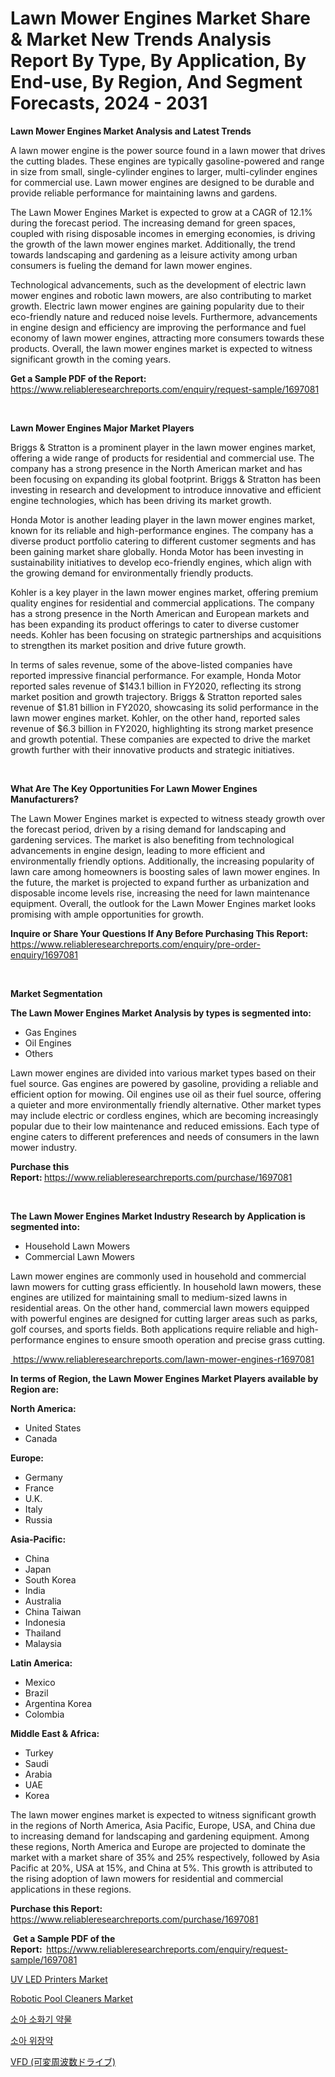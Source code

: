 <p><h1>Lawn Mower Engines Market Share & Market New Trends Analysis Report By Type, By Application, By End-use, By Region, And Segment Forecasts, 2024 - 2031</h1></p><p><strong>Lawn Mower Engines Market Analysis and Latest Trends</strong></p>
<p><p>A lawn mower engine is the power source found in a lawn mower that drives the cutting blades. These engines are typically gasoline-powered and range in size from small, single-cylinder engines to larger, multi-cylinder engines for commercial use. Lawn mower engines are designed to be durable and provide reliable performance for maintaining lawns and gardens.</p><p>The Lawn Mower Engines Market is expected to grow at a CAGR of 12.1% during the forecast period. The increasing demand for green spaces, coupled with rising disposable incomes in emerging economies, is driving the growth of the lawn mower engines market. Additionally, the trend towards landscaping and gardening as a leisure activity among urban consumers is fueling the demand for lawn mower engines.</p><p>Technological advancements, such as the development of electric lawn mower engines and robotic lawn mowers, are also contributing to market growth. Electric lawn mower engines are gaining popularity due to their eco-friendly nature and reduced noise levels. Furthermore, advancements in engine design and efficiency are improving the performance and fuel economy of lawn mower engines, attracting more consumers towards these products. Overall, the lawn mower engines market is expected to witness significant growth in the coming years.</p></p>
<p><strong>Get a Sample PDF of the Report:&nbsp;</strong> <a href="https://www.reliableresearchreports.com/enquiry/request-sample/1697081">https://www.reliableresearchreports.com/enquiry/request-sample/1697081</a></p>
<p>&nbsp;</p>
<p><strong>Lawn Mower Engines Major Market Players</strong></p>
<p><p>Briggs & Stratton is a prominent player in the lawn mower engines market, offering a wide range of products for residential and commercial use. The company has a strong presence in the North American market and has been focusing on expanding its global footprint. Briggs & Stratton has been investing in research and development to introduce innovative and efficient engine technologies, which has been driving its market growth.</p><p>Honda Motor is another leading player in the lawn mower engines market, known for its reliable and high-performance engines. The company has a diverse product portfolio catering to different customer segments and has been gaining market share globally. Honda Motor has been investing in sustainability initiatives to develop eco-friendly engines, which align with the growing demand for environmentally friendly products.</p><p>Kohler is a key player in the lawn mower engines market, offering premium quality engines for residential and commercial applications. The company has a strong presence in the North American and European markets and has been expanding its product offerings to cater to diverse customer needs. Kohler has been focusing on strategic partnerships and acquisitions to strengthen its market position and drive future growth.</p><p>In terms of sales revenue, some of the above-listed companies have reported impressive financial performance. For example, Honda Motor reported sales revenue of $143.1 billion in FY2020, reflecting its strong market position and growth trajectory. Briggs & Stratton reported sales revenue of $1.81 billion in FY2020, showcasing its solid performance in the lawn mower engines market. Kohler, on the other hand, reported sales revenue of $6.3 billion in FY2020, highlighting its strong market presence and growth potential. These companies are expected to drive the market growth further with their innovative products and strategic initiatives.</p></p>
<p>&nbsp;</p>
<p><strong>What Are The Key Opportunities For Lawn Mower Engines Manufacturers?</strong></p>
<p><p>The Lawn Mower Engines market is expected to witness steady growth over the forecast period, driven by a rising demand for landscaping and gardening services. The market is also benefiting from technological advancements in engine design, leading to more efficient and environmentally friendly options. Additionally, the increasing popularity of lawn care among homeowners is boosting sales of lawn mower engines. In the future, the market is projected to expand further as urbanization and disposable income levels rise, increasing the need for lawn maintenance equipment. Overall, the outlook for the Lawn Mower Engines market looks promising with ample opportunities for growth.</p></p>
<p><strong>Inquire or Share Your Questions If Any Before Purchasing This Report:</strong> <a href="https://www.reliableresearchreports.com/enquiry/pre-order-enquiry/1697081">https://www.reliableresearchreports.com/enquiry/pre-order-enquiry/1697081</a></p>
<p>&nbsp;</p>
<p><strong>Market Segmentation</strong></p>
<p><strong>The Lawn Mower Engines Market Analysis by types is segmented into:</strong></p>
<p><ul><li>Gas Engines</li><li>Oil Engines</li><li>Others</li></ul></p>
<p><p>Lawn mower engines are divided into various market types based on their fuel source. Gas engines are powered by gasoline, providing a reliable and efficient option for mowing. Oil engines use oil as their fuel source, offering a quieter and more environmentally friendly alternative. Other market types may include electric or cordless engines, which are becoming increasingly popular due to their low maintenance and reduced emissions. Each type of engine caters to different preferences and needs of consumers in the lawn mower industry.</p></p>
<p><strong>Purchase this Report:&nbsp;</strong><a href="https://www.reliableresearchreports.com/purchase/1697081">https://www.reliableresearchreports.com/purchase/1697081</a></p>
<p>&nbsp;</p>
<p><strong>The Lawn Mower Engines Market Industry Research by Application is segmented into:</strong></p>
<p><ul><li>Household Lawn Mowers</li><li>Commercial Lawn Mowers</li></ul></p>
<p><p>Lawn mower engines are commonly used in household and commercial lawn mowers for cutting grass efficiently. In household lawn mowers, these engines are utilized for maintaining small to medium-sized lawns in residential areas. On the other hand, commercial lawn mowers equipped with powerful engines are designed for cutting larger areas such as parks, golf courses, and sports fields. Both applications require reliable and high-performance engines to ensure smooth operation and precise grass cutting.</p></p>
<p><a href="https://www.reliableresearchreports.com/lawn-mower-engines-r1697081">&nbsp;https://www.reliableresearchreports.com/lawn-mower-engines-r1697081</a></p>
<p><strong>In terms of Region, the Lawn Mower Engines Market Players available by Region are:</strong></p>
<p>
    <p> <strong> North America: </strong>
        <ul>
            <li>United States</li>
            <li>Canada</li>
        </ul>
        </p> 
    <p> <strong> Europe: </strong>
        <ul>
            <li>Germany</li>
            <li>France</li>
            <li>U.K.</li>
            <li>Italy</li>
            <li>Russia</li>
        </ul>
        </p> 
    <p> <strong> Asia-Pacific: </strong>
        <ul>
            <li>China</li>
            <li>Japan</li>
            <li>South Korea</li>
            <li>India</li>
            <li>Australia</li>
            <li>China Taiwan</li>
            <li>Indonesia</li>
            <li>Thailand</li>
            <li>Malaysia</li>
        </ul>
        </p> 
    <p> <strong> Latin America: </strong>
        <ul>
            <li>Mexico</li>
            <li>Brazil</li>
            <li>Argentina Korea</li>
            <li>Colombia</li>
        </ul>
        </p> 
    <p> <strong> Middle East & Africa: </strong>
        <ul>
            <li>Turkey</li>
            <li>Saudi</li>
            <li>Arabia</li>
            <li>UAE</li>
            <li>Korea</li>
        </ul>
    </p>
    </p>
<p><p>The lawn mower engines market is expected to witness significant growth in the regions of North America, Asia Pacific, Europe, USA, and China due to increasing demand for landscaping and gardening equipment. Among these regions, North America and Europe are projected to dominate the market with a market share of 35% and 25% respectively, followed by Asia Pacific at 20%, USA at 15%, and China at 5%. This growth is attributed to the rising adoption of lawn mowers for residential and commercial applications in these regions.</p></p>
<p><strong>Purchase this Report: </strong><a href="https://www.reliableresearchreports.com/purchase/1697081">https://www.reliableresearchreports.com/purchase/1697081</a></p>
<p>&nbsp;<strong>Get a Sample PDF of the Report:&nbsp;&nbsp;</strong><a href="https://www.reliableresearchreports.com/enquiry/request-sample/1697081">https://www.reliableresearchreports.com/enquiry/request-sample/1697081</a></p>
<p><strong></strong></p>
<p><p><a href="https://github.com/alexxisgm/Market-Research-Report-List-1/blob/main/uv-led-printers-market.md">UV LED Printers Market</a></p><p><a href="https://github.com/HenrietteMills1/Market-Research-Report-List-1/blob/main/robotic-pool-cleaners-market.md">Robotic Pool Cleaners Market</a></p><p><a href="https://github.com/milikokao84/Market-Research-Report-List-1/blob/main/8632707172735.md">소아 소화기 약물</a></p><p><a href="https://github.com/ROBERTS65DAVID/Market-Research-Report-List-1/blob/main/7014589172734.md">소아 위장약</a></p><p><a href="https://github.com/zjkmgcs938405/Market-Research-Report-List-2/blob/main/8492698160614.md">VFD (可変周波数ドライブ)</a></p></p>